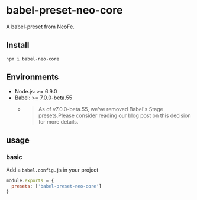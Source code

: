 # babel-preset-neo-core
A babel-preset from NeoFe.

## Install
`npm i babel-neo-core`


## Environments
- Node.js: >= 6.9.0
- Babel: >= 7.0.0-beta.55
  - > As of v7.0.0-beta.55, we've removed Babel's Stage presets.Please consider reading our blog post on this decision for more details. 

## usage

### basic
Add a `babel.config.js` in your project
```js
module.exports = {
  presets: ['babel-preset-neo-core']
}
```

